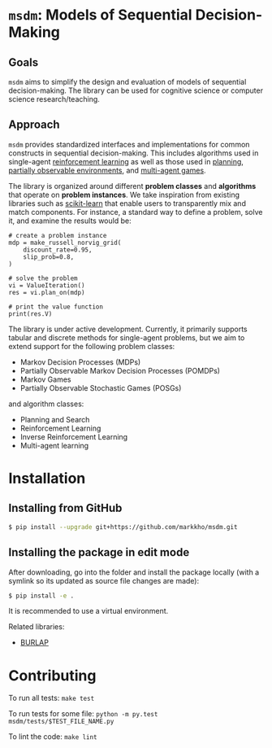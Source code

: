 # `msdm`: Models of Sequential Decision-Making

## Goals
`msdm` aims to simplify the design and evaluation of
models of sequential decision-making. The library
can be used for cognitive science or computer
science research/teaching.

## Approach
`msdm` provides standardized interfaces and implementations
for common constructs in sequential
decision-making. This includes algorithms used in single-agent
[reinforcement learning](https://en.wikipedia.org/wiki/Reinforcement_learning) as well as those used in
[planning](https://en.wikipedia.org/wiki/Automated_planning_and_scheduling),
[partially observable environments](https://en.wikipedia.org/wiki/Partially_observable_Markov_decision_process),
and [multi-agent games](https://en.wikipedia.org/wiki/Stochastic_game).

The library is organized around different **problem classes**
and **algorithms** that operate on **problem instances**.
We take inspiration from existing libraries such as
[scikit-learn](https://scikit-learn.org/) that
enable users to transparently mix and match components.
For instance, a standard way to define a problem, solve it,
and examine the results would be:

```
# create a problem instance
mdp = make_russell_norvig_grid(
    discount_rate=0.95,
    slip_prob=0.8,
)

# solve the problem
vi = ValueIteration()
res = vi.plan_on(mdp)

# print the value function
print(res.V)
```

The library is under active development. Currently, it primarily
supports tabular and discrete methods for single-agent problems,
but we aim to extend support for the following problem classes:

- Markov Decision Processes (MDPs)
- Partially Observable Markov Decision Processes (POMDPs)
- Markov Games
- Partially Observable Stochastic Games (POSGs)

and algorithm classes:

- Planning and Search
- Reinforcement Learning
- Inverse Reinforcement Learning
- Multi-agent learning

# Installation

## Installing from GitHub
```bash
$ pip install --upgrade git+https://github.com/markkho/msdm.git
```

## Installing the package in edit mode

After downloading, go into the folder and install the package locally
(with a symlink so its updated as source file changes are made):

```bash
$ pip install -e .
```

It is recommended to use a virtual environment.

Related libraries:
- [BURLAP](https://github.com/jmacglashan/burlap)

# Contributing

To run all tests: `make test`

To run tests for some file: `python -m py.test msdm/tests/$TEST_FILE_NAME.py`

To lint the code: `make lint`
